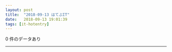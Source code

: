 ```yaml
---
layout: post
title:  "2018-09-13 はてぶIT"
date:   2018-09-13 19:01:39
tags: [it-hotentry]
---
```

0 件のデータあり

<hr>
